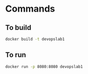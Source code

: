 # Commands

## To build
```bash
docker build -t devopslab1
```

## To run
```bash
docker run -p 8080:8080 devopslab1
```